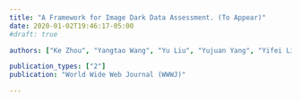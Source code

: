 ```yaml
---
title: "A Framework for Image Dark Data Assessment. (To Appear)"
date: 2020-01-02T19:46:17-05:00
#draft: true

authors: ["Ke Zhou", "Yangtao Wang", "Yu Liu", "Yujuan Yang", "Yifei Liu", "Guoliang Li", "Lianli Gao", "Zhili Xiao"]

publication_types: ["2"]
publication: "World Wide Web Journal (WWWJ)"

---
```


